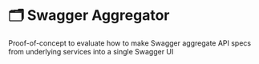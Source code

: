 # :card_index_dividers: Swagger Aggregator

Proof-of-concept to evaluate how to make Swagger aggregate API specs from underlying services into a single Swagger UI


